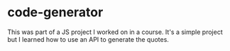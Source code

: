 # code-generator

This was part of a JS project I worked on in a course. It's a simple project but I learned how to use an API to generate the quotes.
